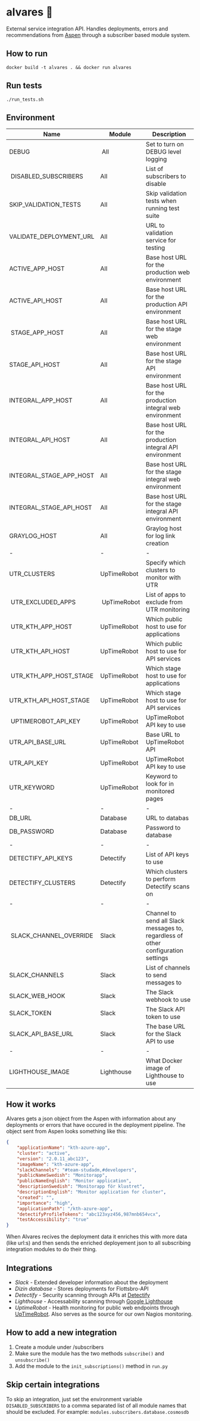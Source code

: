 # alvares :loudspeaker:

External service integration API. Handles deployments, errors and recommendations from [Aspen](https://github.com/KTH/aspen) through a subscriber based module system.

## How to run

`docker build -t alvares . && docker run alvares`

## Run tests

`./run_tests.sh`

## Environment

| Name | Module | Description|
|------|--------|------------|
| DEBUG | All | Set to turn on DEBUG level logging |
| DISABLED_SUBSCRIBERS | All | List of subscribers to disable |
| SKIP_VALIDATION_TESTS | All | Skip validation tests when running test suite |
| VALIDATE_DEPLOYMENT_URL | All | URL to validation service for testing |
| ACTIVE_APP_HOST | All | Base host URL for the production web environment |
| ACTIVE_API_HOST | All | Base host URL for the production API environment |
| STAGE_APP_HOST | All | Base host URL for the stage web environment |
| STAGE_API_HOST | All | Base host URL for the stage API environment |
| INTEGRAL_APP_HOST | All | Base host URL for the production integral web environment |
| INTEGRAL_API_HOST | All | Base host URL for the production integral API environment |
| INTEGRAL_STAGE_APP_HOST | All | Base host URL for the stage integral web environment |
| INTEGRAL_STAGE_API_HOST | All | Base host URL for the stage integral API environment |
| GRAYLOG_HOST | All | Graylog host for log link creation |
| - | - | - |
| UTR_CLUSTERS | UpTimeRobot | Specify which clusters to monitor with UTR |
| UTR_EXCLUDED_APPS | UpTimeRobot | List of apps to exclude from UTR monitoring |
| UTR_KTH_APP_HOST | UpTimeRobot | Which public host to use for applications |
| UTR_KTH_API_HOST | UpTimeRobot | Which public host to use for API services |
| UTR_KTH_APP_HOST_STAGE | UpTimeRobot | Which stage host to use for applications |
| UTR_KTH_API_HOST_STAGE | UpTimeRobot | Which stage host to use for API services |
| UPTIMEROBOT_API_KEY | UpTimeRobot | UpTimeRobot API key to use |
| UTR_API_BASE_URL | UpTimeRobot | Base URL to UpTimeRobot API |
| UTR_API_KEY | UpTimeRobot | UpTimeRobot API key to use |
| UTR_KEYWORD | UpTimeRobot | Keyword to look for in monitored pages |
| - | - | - |
| DB_URL | Database | URL to databas |
| DB_PASSWORD | Database | Password to database |
| - | - | - |
| DETECTIFY_API_KEYS | Detectify | List of API keys to use |
| DETECTIFY_CLUSTERS | Detectify | Which clusters to perform Detectify scans on |
| - | - | - |
| SLACK_CHANNEL_OVERRIDE | Slack | Channel to send all Slack messages to, regardless of other configuration settings |
| SLACK_CHANNELS | Slack | List of channels to send messages to |
| SLACK_WEB_HOOK | Slack | The Slack webhook to use |
| SLACK_TOKEN | Slack | The Slack API token to use |
| SLACK_API_BASE_URL | Slack | The base URL for the Slack API to use |
| - | - | - |
| LIGHTHOUSE_IMAGE | Lighthouse | What Docker image of Lighthouse to use |

## How it works

Alvares gets a json object from the Aspen with information about any deployments or errors that have occured in the deployment pipeline. The object sent from Aspen looks something like this:

```json
{
    "applicationName": "kth-azure-app",
    "cluster": "active",
    "version": "2.0.11_abc123",
    "imageName": "kth-azure-app",
    "slackChannels": "#team-studadm,#developers",
    "publicNameSwedish": "Monitorapp",
    "publicNameEnglish": "Monitor application",
    "descriptionSwedish": "Monitorapp för klustret",
    "descriptionEnglish": "Monitor application for cluster",
    "created": "",
    "importance": "high",
    "applicationPath": "/kth-azure-app",
    "detectifyProfileTokens": "abc123xyz456,987mnb654vcx",
    "testAccessibility": "true"
}
```

When Alvares recives the deployment data it enriches this with more data
(like url:s) and then sends the enriched deployement json to all subscribing integration modules to do their thing.

## Integrations

- *Slack* - Extended developer information about the deployment
- *Dizin database* - Stores deployments for Flottsbro-API
- *Detectify* - Security scanning through APIs at [Detectify](https://detectify.com)
- *Lighthouse* - Accessability scanning through [Google Lighthouse](https://github.com/GoogleChrome/lighthouse)
- *UptimeRobot* - Health monitoring for public web endpoints through [UpTimeRobot](https://uptimerobot.com). Also serves as the source for our own Nagios monitoring.

## How to add a new integration

1) Create a module under /subscribers
2) Make sure the module has the two methods `subscribe()` and `unsubscribe()`
3) Add the module to the `init_subscriptions()` method in `run.py`

## Skip certain integrations

To skip an integration, just set the environment variable `DISABLED_SUBSCRIBERS` to a comma
separated list of all module names that should be excluded. For example:
`modules.subscribers.database.cosmosdb`
